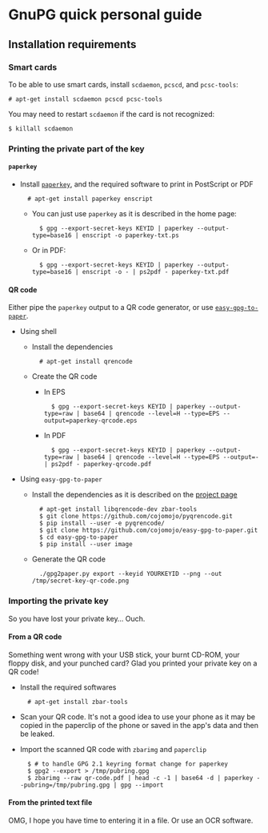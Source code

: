 GnuPG quick personal guide
==========================

## Installation requirements

### Smart cards

To be able to use smart cards, install `scdaemon`, `pcscd`, and `pcsc-tools`:

    # apt-get install scdaemon pcscd pcsc-tools

You may need to restart `scdaemon` if the card is not recognized:

    $ killall scdaemon

### Printing the private part of the key

#### `paperkey`

- Install [`paperkey`](http://www.jabberwocky.com/software/paperkey/), and the required software to print in PostScript or PDF

        # apt-get install paperkey enscript

  - You can just use `paperkey` as it is described in the home page:

          $ gpg --export-secret-keys KEYID | paperkey --output-type=base16 | enscript -o paperkey-txt.ps

  - Or in PDF:

          $ gpg --export-secret-keys KEYID | paperkey --output-type=base16 | enscript -o - | ps2pdf - paperkey-txt.pdf

#### QR code

Either pipe the `paperkey` output to a QR code generator, or use [`easy-gpg-to-paper`](https://github.com/cojomojo/easy-gpg-to-paper).

- Using shell
  - Install the dependencies

          # apt-get install qrencode

  - Create the QR code
    - In EPS

            $ gpg --export-secret-keys KEYID | paperkey --output-type=raw | base64 | qrencode --level=H --type=EPS --output=paperkey-qrcode.eps

    - In PDF

            $ gpg --export-secret-keys KEYID | paperkey --output-type=raw | base64 | qrencode --level=H --type=EPS --output=- | ps2pdf - paperkey-qrcode.pdf

- Using `easy-gpg-to-paper`
  - Install the dependencies as it is described on the [project page](https://github.com/cojomojo/easy-gpg-to-paper/blob/45801fafab2213cb77b60ce6a22f938a3d983be0/README.md#dependencies)

          # apt-get install libqrencode-dev zbar-tools
          $ git clone https://github.com/cojomojo/pyqrencode.git
          $ pip install --user -e pyqrencode/
          $ git clone https://github.com/cojomojo/easy-gpg-to-paper.git
          $ cd easy-gpg-to-paper
          $ pip install --user image

  - Generate the QR code

          ./gpg2paper.py export --keyid YOURKEYID --png --out /tmp/secret-key-qr-code.png

### Importing the private key

So you have lost your private key… Ouch.

#### From a QR code

Something went wrong with your USB stick, your burnt CD-ROM, your floppy disk, and your punched card? Glad you printed your private key on a QR code!

- Install the required softwares

        # apt-get install zbar-tools

- Scan your QR code. It's not a good idea to use your phone as it may be copied in the paperclip of the phone or saved in the app's data and then be leaked.

- Import the scanned QR code with `zbarimg` and `paperclip`

        $ # to handle GPG 2.1 keyring format change for paperkey
        $ gpg2 --export > /tmp/pubring.gpg
        $ zbarimg --raw qr-code.pdf | head -c -1 | base64 -d | paperkey --pubring=/tmp/pubring.gpg | gpg --import

#### From the printed text file

OMG, I hope you have time to entering it in a file. Or use an OCR software.
